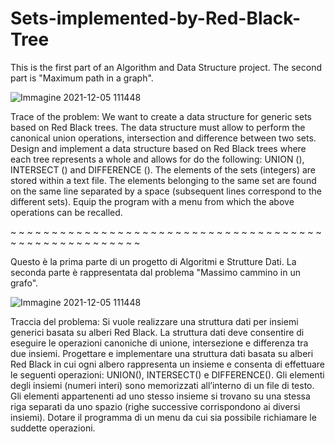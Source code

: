 # Sets-implemented-by-Red-Black-Tree

This is the first part of an Algorithm and Data Structure project. The second part is "Maximum path in a graph".

   ![Immagine 2021-12-05 111448](https://user-images.githubusercontent.com/94131849/144742384-f3eebfb6-bde6-4975-adda-485bf79530b5.png)
   
Trace of the problem: We want to create a data structure for generic sets based on Red Black trees. The data structure must allow to perform the canonical union operations, intersection and difference between two sets. Design and implement a data structure based on Red Black trees where each tree represents a whole and allows for do the following: UNION (), INTERSECT () and DIFFERENCE (). The elements of the sets (integers) are stored within a text file. The elements belonging to the same set are found on the same line separated by a space (subsequent lines correspond to the different sets). Equip the program with a menu from which the above operations can be recalled.

~ ~ ~ ~ ~ ~ ~ ~ ~ ~ ~ ~ ~ ~ ~ ~ ~ ~ ~ ~ ~ ~ ~ ~ ~ ~ ~ ~ ~ ~ ~ ~ ~ ~ ~ ~ ~ ~ ~ ~ ~ ~ ~ ~ ~ ~ ~ ~ ~ ~ ~ ~ ~ ~

Questo è la prima parte di un progetto di Algoritmi e Strutture Dati. La seconda parte è rappresentata dal problema "Massimo cammino in un grafo".

  ![Immagine 2021-12-05 111448](https://user-images.githubusercontent.com/94131849/144742384-f3eebfb6-bde6-4975-adda-485bf79530b5.png)
  
Traccia del problema: Si vuole realizzare una struttura dati per insiemi generici basata su alberi Red Black. La struttura dati deve consentire di eseguire le operazioni canoniche di unione, intersezione e differenza tra due insiemi. Progettare e implementare una struttura dati basata su alberi Red Black in cui ogni albero rappresenta un insieme e consenta di effettuare le seguenti operazioni: UNION(), INTERSECT() e DIFFERENCE(). Gli elementi degli insiemi (numeri interi) sono memorizzati all’interno di un file di testo. Gli elementi appartenenti ad uno stesso insieme si trovano su una stessa riga separati da uno spazio (righe successive corrispondono ai diversi insiemi). Dotare il programma di un menu da cui sia possibile richiamare le suddette operazioni.
